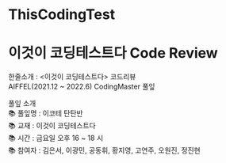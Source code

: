 # ThisCodingTest

# 이것이 코딩테스트다 Code Review  

한줄소개 : <이것이 코딩테스트다> 코드리뷰  
AIFFEL(2021.12 ~ 2022.6) CodingMaster 풀잎  

풀잎 소개  
📚 풀잎명 : 이코테 탄탄반  
📚 교재 : 이것이 코딩테스트다  
📚 시간 : 금요일 오후 16 ~ 18 시    
📚 참여자 : 김은서, 이광민, 공동휘, 황지영, 고연주, 오원진, 정진현   

